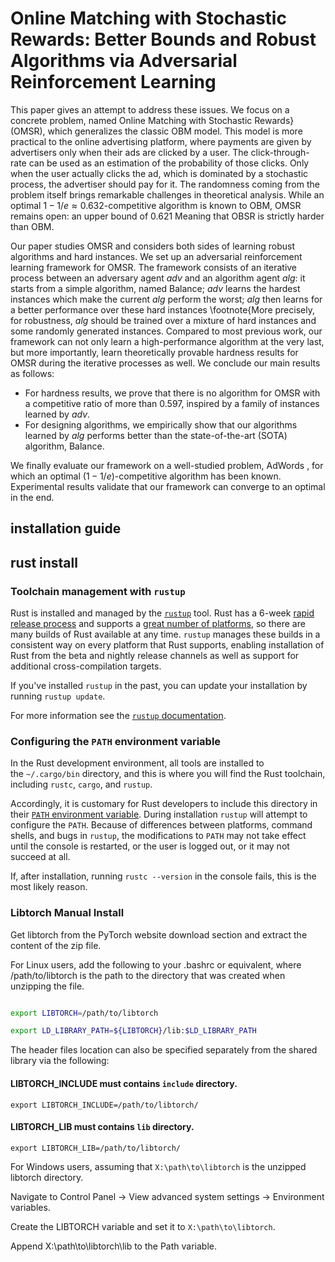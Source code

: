 # Online Matching with Stochastic Rewards: Better Bounds and Robust Algorithms via Adversarial Reinforcement Learning

This paper gives an attempt to address these issues.
We focus on a concrete problem, named Online Matching with Stochastic Rewards} (OMSR), which generalizes the classic OBM model.
This model is more practical to the online advertising platform, where payments are given by advertisers only when their ads are clicked by a user.
The click-through-rate can be used as an estimation of the probability of those clicks.
Only when the user actually clicks the ad, which is dominated by a stochastic process, the advertiser should pay for it.
The randomness coming from the problem itself brings remarkable challenges in theoretical analysis.
While an optimal $1-1/e \approx 0.632$-competitive algorithm is known to OBM, OMSR remains open: an upper bound of 0.621 Meaning that OBSR is strictly harder than OBM.

Our paper studies OMSR and considers both sides of learning robust algorithms and hard instances.
We set up an adversarial reinforcement learning framework for OMSR.
The framework consists of an iterative process between an adversary agent _adv_ and an algorithm agent _alg_: it starts from a simple algorithm, named Balance; _adv_ learns the hardest instances which make the current _alg_ perform the worst; _alg_ then learns for a better performance over these hard instances \footnote{More precisely, for robustness, _alg_ should be trained over a mixture of hard instances and some randomly generated instances.
Compared to most previous work, our framework can not only learn a high-performance algorithm at the very last, but more importantly, learn theoretically provable hardness results for OMSR during the iterative processes as well.
We conclude our main results as follows:

- For hardness results, we prove that there is no algorithm for OMSR with a competitive ratio of more than $0.597$, inspired by a family of instances learned by _adv_.
- For designing algorithms, we empirically show that our algorithms learned by _alg_ performs better than the state-of-the-art (SOTA) algorithm, Balance.

We finally evaluate our framework on a well-studied problem, AdWords , for which an optimal $(1-1/e)$-competitive algorithm has been known.
Experimental results validate that our framework can converge to an optimal in the end.

## installation guide

## rust install

### Toolchain management with `rustup`

Rust is installed and managed by the [`rustup`](https://rust-lang.github.io/rustup/) tool. Rust has a 6-week [rapid release process](https://github.com/rust-lang/rfcs/blob/master/text/0507-release-channels.md) and supports a [great number of platforms](https://forge.rust-lang.org/release/platform-support.html), so there are many builds of Rust available at any time. `rustup` manages these builds in a consistent way on every platform that Rust supports, enabling installation of Rust from the beta and nightly release channels as well as support for additional cross-compilation targets.

If you've installed `rustup` in the past, you can update your installation by running `rustup update`.

For more information see the [`rustup` documentation](https://rust-lang.github.io/rustup/).

### Configuring the `PATH` environment variable

In the Rust development environment, all tools are installed to the `~/.cargo/bin` directory, and this is where you will find the Rust toolchain, including `rustc`, `cargo`, and `rustup`.

Accordingly, it is customary for Rust developers to include this directory in their [`PATH` environment variable](<https://en.wikipedia.org/wiki/PATH_(variable)>). During installation `rustup` will attempt to configure the `PATH`. Because of differences between platforms, command shells, and bugs in `rustup`, the modifications to `PATH` may not take effect until the console is restarted, or the user is logged out, or it may not succeed at all.

If, after installation, running `rustc --version` in the console fails, this is the most likely reason.

### Libtorch Manual Install

Get libtorch from the PyTorch website download section and extract the content of the zip file.

For Linux users, add the following to your .bashrc or equivalent, where /path/to/libtorch is the path to the directory that was created when unzipping the file.

```bash

export LIBTORCH=/path/to/libtorch

export LD_LIBRARY_PATH=${LIBTORCH}/lib:$LD_LIBRARY_PATH

```

The header files location can also be specified separately from the shared library via the following:

#### LIBTORCH_INCLUDE must contains `include` directory.

`export LIBTORCH_INCLUDE=/path/to/libtorch/`

#### LIBTORCH_LIB must contains `lib` directory.

`export LIBTORCH_LIB=/path/to/libtorch/`

For Windows users, assuming that `X:\path\to\libtorch` is the unzipped libtorch directory.

Navigate to Control Panel -> View advanced system settings -> Environment variables.

Create the LIBTORCH variable and set it to `X:\path\to\libtorch`.

Append X:\path\to\libtorch\lib to the Path variable.
